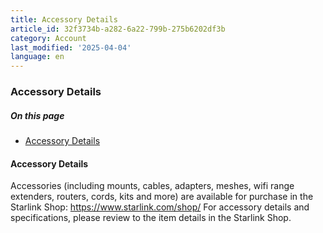 ```yaml
---
title: Accessory Details
article_id: 32f3734b-a282-6a22-799b-275b6202df3b
category: Account
last_modified: '2025-04-04'
language: en
---
```


### Accessory Details
##### On this page
  * [Accessory Details](https://www.starlink.com/support/article/#accessory-details)


#### Accessory Details
Accessories (including mounts, cables, adapters, meshes, wifi range extenders, routers, cords, kits and more) are available for purchase in the Starlink Shop: <https://www.starlink.com/shop/>
For accessory details and specifications, please review to the item details in the Starlink Shop. 